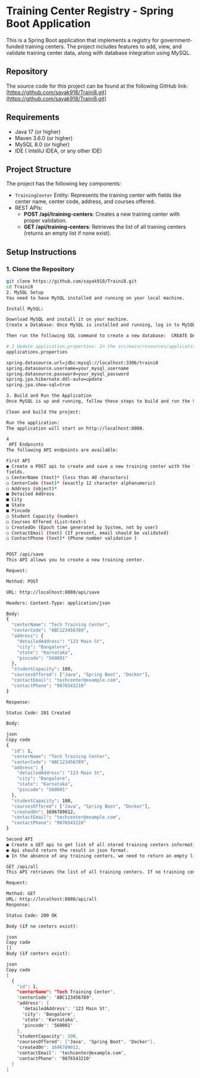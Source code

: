 # Training Center Registry - Spring Boot Application

This is a Spring Boot application that implements a registry for government-funded training centers. The project includes features to add, view, and validate training center data, along with database integration using MySQL.

## Repository

The source code for this project can be found at the following GitHub link:  
[https://github.com/sayak918/Traini8.git](https://github.com/sayak918/Traini8.git)

## Requirements

- Java 17 (or higher)
- Maven 3.6.0 (or higher)
- MySQL 8.0 (or higher)
- IDE ( IntelliJ IDEA, or any other IDE)

## Project Structure

The project has the following key components:
- `TrainingCenter` Entity: Represents the training center with fields like center name, center code, address, and courses offered.
- REST APIs:
  - **POST /api/training-centers**: Creates a new training center with proper validation.
  - **GET /api/training-centers**: Retrieves the list of all training centers (returns an empty list if none exist).

## Setup Instructions

### 1. Clone the Repository

```bash
git clone https://github.com/sayak918/Traini8.git
cd Traini8
2. MySQL Setup
You need to have MySQL installed and running on your local machine.

Install MySQL:

Download MySQL and install it on your machine.
Create a Database: Once MySQL is installed and running, log in to MySQL and create a database:   mysql -u root -p

Then run the following SQL command to create a new database:  CREATE DATABASE traini8;

# 3 Update application.properties: In the src/main/resources/application.properties file, update the MySQL configuration with your username and password:
applications.properties

spring.datasource.url=jdbc:mysql://localhost:3306/traini8
spring.datasource.username=your_mysql_username
spring.datasource.password=your_mysql_password
spring.jpa.hibernate.ddl-auto=update
spring.jpa.show-sql=true

3. Build and Run the Application
Once MySQL is up and running, follow these steps to build and run the Spring Boot application:

Clean and build the project:

Run the application:
The application will start on http://localhost:8080.

4
 API Endpoints
The following API endpoints are available:

First API
● Create a POST api to create and save a new training center with the following
fields.
○ CenterName (text)* (less than 40 characters)
○ CenterCode (text)* (exactly 12 character alphanumeric)
○ Address (object)*
■ Detailed Address
■ City
■ State
■ Pincode
○ Student Capacity (number)
○ Courses Offered (List<text>)
○ CreatedOn (Epoch time generated by System, not by user)
○ ContactEmail (text) (If present, email should be validated)
○ ContactPhone (text)* (Phone number validation )


POST /api/save
This API allows you to create a new training center.

Request:

Method: POST

URL: http://localhost:8080/api/save

Headers: Content-Type: application/json

Body:
{
  "centerName": "Tech Training Center",
  "centerCode": "ABC123456789",
  "address": {
    "detailedAddress": "123 Main St",
    "city": "Bangalore",
    "state": "Karnataka",
    "pincode": "560001"
  },
  "studentCapacity": 100,
  "coursesOffered": ["Java", "Spring Boot", "Docker"],
  "contactEmail": "techcenter@example.com",
  "contactPhone": "9876543210"
}

Response:

Status Code: 201 Created

Body:

json
Copy code
{
  "id": 1,
  "centerName": "Tech Training Center",
  "centerCode": "ABC123456789",
  "address": {
    "detailedAddress": "123 Main St",
    "city": "Bangalore",
    "state": "Karnataka",
    "pincode": "560001"
  },
  "studentCapacity": 100,
  "coursesOffered": ["Java", "Spring Boot", "Docker"],
  "createdOn": 1696789012,
  "contactEmail": "techcenter@example.com",
  "contactPhone": "9876543210"
}

Second API
● Create a GET api to get list of all stored training centers information.
● Api should return the result in json format.
● In the absence of any training centers, we need to return an empty list in response.

GET /api/all
This API retrieves the list of all training centers. If no training centers exist, it returns an empty list.

Request:

Method: GET
URL: http://localhost:8080/api/all
Response:

Status Code: 200 OK

Body (if no centers exist):

json
Copy code
[]
Body (if centers exist):

json
Copy code
[
  {
    "id": 1,
    "centerName": "Tech Training Center",
    "centerCode": "ABC123456789",
    "address": {
      "detailedAddress": "123 Main St",
      "city": "Bangalore",
      "state": "Karnataka",
      "pincode": "560001"
    },
    "studentCapacity": 100,
    "coursesOffered": ["Java", "Spring Boot", "Docker"],
    "createdOn": 1696789012,
    "contactEmail": "techcenter@example.com",
    "contactPhone": "9876543210"
  }
]
